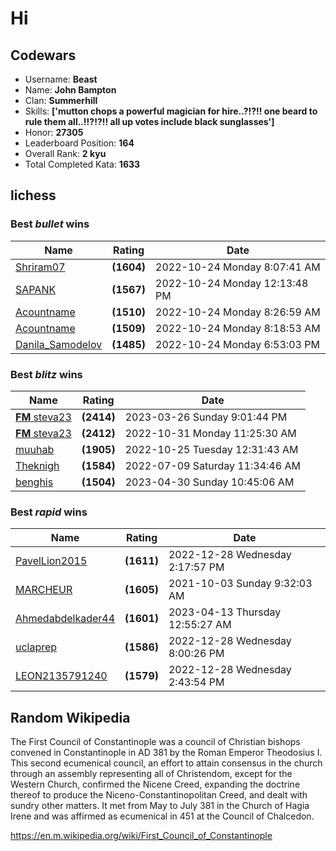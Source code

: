 # Hi

<!-- start-data -->
## Codewars

- Username: __Beast__
- Name: __John Bampton__
- Clan: __Summerhill__
- Skills: __['mutton chops a powerful magician for hire..?!?!! one beard to rule them all..!!?!?!! all up votes include black sunglasses']__
- Honor: __27305__
- Leaderboard Position: __164__
- Overall Rank: __2 kyu__
- Total Completed Kata: __1633__

## lichess

### Best *bullet* wins

| Name | Rating | Date |
| - | - | - |
| [Shriram07](https://lichess.org/@/Shriram07) | __(1604)__ | 2022-10-24 Monday 8:07:41 AM |
| [SAPANK](https://lichess.org/@/SAPANK) | __(1567)__ | 2022-10-24 Monday 12:13:48 PM |
| [Acountname](https://lichess.org/@/Acountname) | __(1510)__ | 2022-10-24 Monday 8:26:59 AM |
| [Acountname](https://lichess.org/@/Acountname) | __(1509)__ | 2022-10-24 Monday 8:18:53 AM |
| [Danila_Samodelov](https://lichess.org/@/Danila_Samodelov) | __(1485)__ | 2022-10-24 Monday 6:53:03 PM |

### Best *blitz* wins

| Name | Rating | Date |
| - | - | - |
| [__FM__ steva23](https://lichess.org/@/steva23) | __(2414)__ | 2023-03-26 Sunday 9:01:44 PM |
| [__FM__ steva23](https://lichess.org/@/steva23) | __(2412)__ | 2022-10-31 Monday 11:25:30 AM |
| [muuhab](https://lichess.org/@/muuhab) | __(1905)__ | 2022-10-25 Tuesday 12:31:43 AM |
| [Theknigh](https://lichess.org/@/Theknigh) | __(1584)__ | 2022-07-09 Saturday 11:34:46 AM |
| [benghis](https://lichess.org/@/benghis) | __(1504)__ | 2023-04-30 Sunday 10:45:06 AM |

### Best *rapid* wins

| Name | Rating | Date |
| - | - | - |
| [PavelLion2015](https://lichess.org/@/PavelLion2015) | __(1611)__ | 2022-12-28 Wednesday 2:17:57 PM |
| [MARCHEUR](https://lichess.org/@/MARCHEUR) | __(1605)__ | 2021-10-03 Sunday 9:32:03 AM |
| [Ahmedabdelkader44](https://lichess.org/@/Ahmedabdelkader44) | __(1601)__ | 2023-04-13 Thursday 12:55:27 AM |
| [uclaprep](https://lichess.org/@/uclaprep) | __(1586)__ | 2022-12-28 Wednesday 8:00:26 PM |
| [LEON2135791240](https://lichess.org/@/LEON2135791240) | __(1579)__ | 2022-12-28 Wednesday 2:43:54 PM |

## Random Wikipedia

The First Council of Constantinople was a council of Christian bishops convened in Constantinople in AD 381 by the Roman Emperor Theodosius I. This second ecumenical council, an effort to attain consensus in the church through an assembly representing all of Christendom, except for the Western Church, confirmed the Nicene Creed, expanding the doctrine thereof to produce the Niceno-Constantinopolitan Creed, and dealt with sundry other matters. It met from May to July 381 in the Church of Hagia Irene and was affirmed as ecumenical in 451 at the Council of Chalcedon.

https://en.m.wikipedia.org/wiki/First_Council_of_Constantinople
